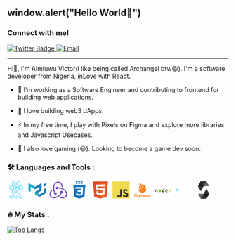 <h2>window.alert("Hello World👋")</h2>
<div >
  <h3>Connect with me!</h3>
  <a href="https://twitter.com/AimiuwuVictor">
    <img src="https://img.shields.io/badge/Twitter-blue?style=for-the-badge&logo=twitter&logoColor=white" alt="Twitter Badge"/>
  </a>
  <a href="mailto:archangeltv24@gmail.com">
    <img src="https://img.shields.io/badge/gmail-red?style=for-the-badge&logo=gmail&logoColor=white" alt="Email"/>
  </a>
  </div>
<hr />
<p>Hi👋, I'm Aimiuwu Victor(I like being called Archangel btw😆). I'm a software developer from Nigeria, inLove with React.  </p>

- :telescope: I’m working as a Software Engineer and contributing to frontend for building web applications.

- :seedling: I love building web3 dApps.

- :zap: In my free time, I play with Pixels on Figma and explore more libraries and Javascript Usecases.

- :telescope: I also love gaming (😆). Looking to become a game dev soon.


### :hammer_and_wrench: Languages and Tools :
<div>
  <img src="https://github.com/devicons/devicon/blob/master/icons/react/react-original-wordmark.svg" title="React" alt="React" width="40" height="40"/>&nbsp;
  <img src="https://github.com/devicons/devicon/blob/master/icons/materialui/materialui-original.svg" title="Material UI" alt="Material UI" width="40" height="40"/>&nbsp;
  <img src="https://github.com/devicons/devicon/blob/master/icons/redux/redux-original.svg" title="Redux" alt="Redux " width="40" height="40"/>&nbsp;
  <img src="https://github.com/devicons/devicon/blob/master/icons/css3/css3-plain-wordmark.svg"  title="CSS3" alt="CSS" width="40" height="40"/>&nbsp;
  <img src="https://github.com/devicons/devicon/blob/master/icons/html5/html5-original.svg" title="HTML5" alt="HTML" width="40" height="40"/>&nbsp;
  <img src="https://github.com/devicons/devicon/blob/master/icons/javascript/javascript-original.svg" title="JavaScript" alt="JavaScript" width="40" height="40"/>&nbsp;
  <img src="https://github.com/devicons/devicon/blob/master/icons/firebase/firebase-plain-wordmark.svg" title="Firebase" alt="Firebase" width="40" height="40"/>&nbsp;
  <img src="https://github.com/devicons/devicon/blob/master/icons/nodejs/nodejs-original-wordmark.svg" title="NodeJS" alt="NodeJS" width="40" height="40"/>&nbsp;
  <img src="https://github.com/devicons/devicon/blob/master/icons/tailwindcss/tailwindcss-original-wordmark.svg" title="TailwindCSS" **alt="TailwindCSS" width="40" height="40"/>
    <img src="https://github.com/devicons/devicon/blob/master/icons/solidity/solidity-original.svg" title="Solidity" **alt="Solidity" width="40" height="40"/>
</div>

### :fire: My Stats :
[![Top Langs](https://github-readme-stats.vercel.app/api/top-langs/?username=Archangeltv)](https://github.com/anuraghazra/github-readme-stats)
